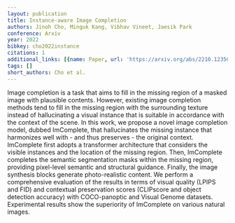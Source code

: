 ```yaml
---
layout: publication
title: Instance-aware Image Completion
authors: Jinoh Cho, Minguk Kang, Vibhav Vineet, Jaesik Park
conference: Arxiv
year: 2022
bibkey: cho2022instance
citations: 1
additional_links: [{name: Paper, url: 'https://arxiv.org/abs/2210.12350'}]
tags: []
short_authors: Cho et al.
---
```

Image completion is a task that aims to fill in the missing region of a
masked image with plausible contents. However, existing image completion
methods tend to fill in the missing region with the surrounding texture instead
of hallucinating a visual instance that is suitable in accordance with the
context of the scene. In this work, we propose a novel image completion model,
dubbed ImComplete, that hallucinates the missing instance that harmonizes well
with - and thus preserves - the original context. ImComplete first adopts a
transformer architecture that considers the visible instances and the location
of the missing region. Then, ImComplete completes the semantic segmentation
masks within the missing region, providing pixel-level semantic and structural
guidance. Finally, the image synthesis blocks generate photo-realistic content.
We perform a comprehensive evaluation of the results in terms of visual quality
(LPIPS and FID) and contextual preservation scores (CLIPscore and object
detection accuracy) with COCO-panoptic and Visual Genome datasets. Experimental
results show the superiority of ImComplete on various natural images.